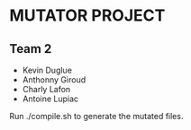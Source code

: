 # MUTATOR PROJECT

## Team 2

  * Kevin Duglue
  * Anthonny Giroud
  * Charly Lafon
  * Antoine Lupiac

Run ./compile.sh to generate the mutated files.
